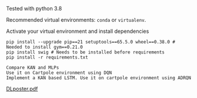 Tested with python 3.8

Recommended virtual environments: `conda` or `virtualenv`.

Activate your virtual environment and install dependencies
```[bash]
pip install --upgrade pip==21 setuptools==65.5.0 wheel==0.38.0 # Needed to install gym==0.21.0
pip install swig # Needs to be installed before requirements
pip install -r requirements.txt
```

```
Compare KAN and MLPs
Use it on Cartpole environment using DQN
Implement a KAN based LSTM. Use it on cartpole environment using ADRQN
```
[DLposter.pdf](https://github.com/user-attachments/files/16740454/DLposter.pdf)
